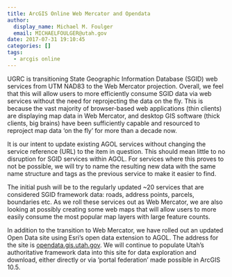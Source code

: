 ```yaml
---
title: ArcGIS Online Web Mercator and Opendata
author:
  display_name: Michael M. Foulger
  email: MICHAELFOULGER@utah.gov
date: 2017-07-31 19:10:45
categories: []
tags:
  - arcgis online
---
```


UGRC is transitioning State Geographic Information Database (SGID) web services from UTM NAD83 to the Web Mercator projection.  Overall, we feel that this will allow users to more efficiently consume SGID data via web services without the need for reprojecting the data on the fly. This is because the vast majority of browser-based web applications (thin clients) are displaying map data in Web Mercator, and desktop GIS software (thick clients, big brains) have been sufficiently capable and resourced to reproject map data ‘on the fly’ for more than a decade now.

It is our intent to update existing AGOL services without changing the service reference (URL) to the item in question.  This should mean little to no disruption for SGID services within AGOL.  For services where this proves to not be possible, we will try to name the resulting new data with the same name structure and tags as the previous service to make it easier to find.

The initial push will be to the regularly updated ~20 services that are considered SGID framework data: roads, address points, parcels, boundaries etc.  As we roll these services out as Web Mercator, we are also looking at possibly creating some web maps that will allow users to more easily consume the most popular map layers with large feature counts.

In addition to the transition to Web Mercator, we have rolled out an updated Open Data site using Esri’s open data extension to AGOL.  The address for the site is [opendata.gis.utah.gov](https://opendata.gis.utah.gov/).  We will continue to populate Utah’s authoritative framework data into this site for data exploration and download, either directly or via ‘portal federation’ made possible in ArcGIS 10.5.
